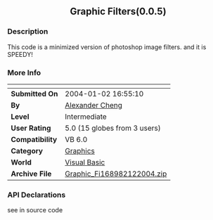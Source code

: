 ﻿<div align="center">

## Graphic Filters\(0\.0\.5\)


</div>

### Description

This code is a minimized version of photoshop image filters. and it is SPEEDY!
 
### More Info
 


<span>             |<span>
---                |---
**Submitted On**   |2004-01-02 16:55:10
**By**             |[Alexander Cheng](https://github.com/Planet-Source-Code/PSCIndex/blob/master/ByAuthor/alexander-cheng.md)
**Level**          |Intermediate
**User Rating**    |5.0 (15 globes from 3 users)
**Compatibility**  |VB 6\.0
**Category**       |[Graphics](https://github.com/Planet-Source-Code/PSCIndex/blob/master/ByCategory/graphics__1-46.md)
**World**          |[Visual Basic](https://github.com/Planet-Source-Code/PSCIndex/blob/master/ByWorld/visual-basic.md)
**Archive File**   |[Graphic\_Fi168982122004\.zip](https://github.com/Planet-Source-Code/alexander-cheng-graphic-filters-0-0-5__1-50752/archive/master.zip)

### API Declarations

see in source code





